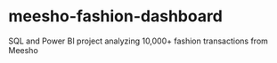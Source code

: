 # meesho-fashion-dashboard
SQL and Power BI project analyzing 10,000+ fashion transactions from Meesho

